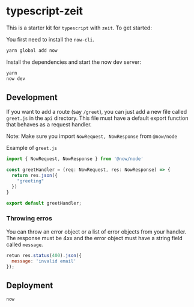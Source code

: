# typescript-zeit

This is a starter kit for `typescript` with `zeit`. To get started:

You first need to install the `now-cli`.

```bash
yarn global add now
```

Install the dependencies and start the now dev server:

```bash
yarn
now dev
```

## Development

If you want to add a route (say `/greet`), you can just add a new file called `greet.js` in the `api` directory. This file must have a default export function that behaves as a request handler.

Note: Make sure you import `NowRequest, NowResponse` from `@now/node`

Example of `greet.js`

```typescript
import { NowRequest, NowResponse } from '@now/node'

const greetHandler = (req: NowRequest, res: NowResponse) => {
  return res.json({
    "greeting"
  })
}

export default greetHandler;
```

### Throwing erros

You can throw an error object or a list of error objects from your handler. The response must be 4xx and the error object must have a string field called `message`.

```js
retun res.status(400).json({
  message: 'invalid email'
});
```

## Deployment

```bash
now
```